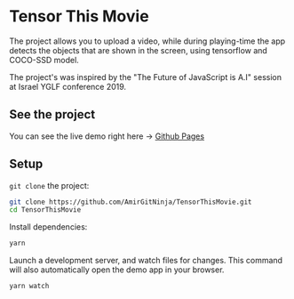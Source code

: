 # Tensor This Movie

The project allows you to upload a video, while during playing-time the app detects the objects that are shown in the screen, using tensorflow and COCO-SSD model.

The project's was inspired by the "The Future of JavaScript is A.I" session at Israel YGLF conference 2019.

## See the project
You can see the live demo right here -> [Github Pages]()

## Setup

`git clone` the project:

```sh
git clone https://github.com/AmirGitNinja/TensorThisMovie.git
cd TensorThisMovie
```

Install dependencies:

```sh
yarn
```

Launch a development server, and watch files for changes. This command will also automatically open
the demo app in your browser.

```sh
yarn watch
```